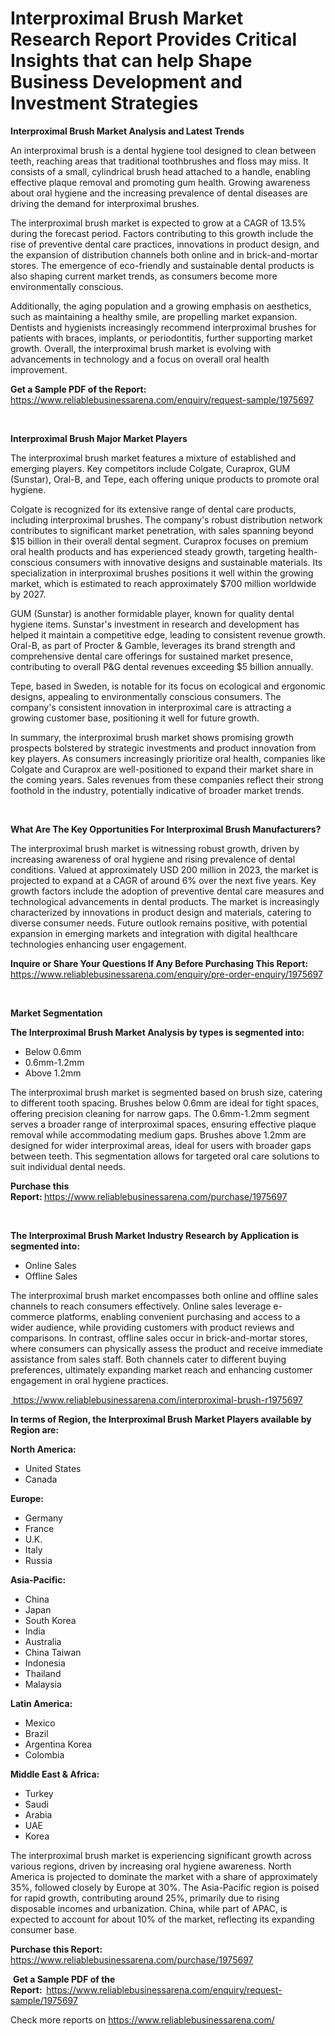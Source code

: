 <p><h1>Interproximal Brush Market Research Report Provides Critical Insights that can help Shape Business Development and Investment Strategies</h1></p><p><strong>Interproximal Brush Market Analysis and Latest Trends</strong></p>
<p><p>An interproximal brush is a dental hygiene tool designed to clean between teeth, reaching areas that traditional toothbrushes and floss may miss. It consists of a small, cylindrical brush head attached to a handle, enabling effective plaque removal and promoting gum health. Growing awareness about oral hygiene and the increasing prevalence of dental diseases are driving the demand for interproximal brushes.</p><p>The interproximal brush market is expected to grow at a CAGR of 13.5% during the forecast period. Factors contributing to this growth include the rise of preventive dental care practices, innovations in product design, and the expansion of distribution channels both online and in brick-and-mortar stores. The emergence of eco-friendly and sustainable dental products is also shaping current market trends, as consumers become more environmentally conscious.</p><p>Additionally, the aging population and a growing emphasis on aesthetics, such as maintaining a healthy smile, are propelling market expansion. Dentists and hygienists increasingly recommend interproximal brushes for patients with braces, implants, or periodontitis, further supporting market growth. Overall, the interproximal brush market is evolving with advancements in technology and a focus on overall oral health improvement.</p></p>
<p><strong>Get a Sample PDF of the Report:&nbsp;</strong> <a href="https://www.reliablebusinessarena.com/enquiry/request-sample/1975697?utm_campaign=3062&utm_medium=2&utm_source=Github&utm_content=ia&utm_term=05042025&utm_id=interproximal-brush">https://www.reliablebusinessarena.com/enquiry/request-sample/1975697</a></p>
<p>&nbsp;</p>
<p><strong>Interproximal Brush Major Market Players</strong></p>
<p><p>The interproximal brush market features a mixture of established and emerging players. Key competitors include Colgate, Curaprox, GUM (Sunstar), Oral-B, and Tepe, each offering unique products to promote oral hygiene.</p><p>Colgate is recognized for its extensive range of dental care products, including interproximal brushes. The company's robust distribution network contributes to significant market penetration, with sales spanning beyond $15 billion in their overall dental segment. Curaprox focuses on premium oral health products and has experienced steady growth, targeting health-conscious consumers with innovative designs and sustainable materials. Its specialization in interproximal brushes positions it well within the growing market, which is estimated to reach approximately $700 million worldwide by 2027.</p><p>GUM (Sunstar) is another formidable player, known for quality dental hygiene items. Sunstar's investment in research and development has helped it maintain a competitive edge, leading to consistent revenue growth. Oral-B, as part of Procter & Gamble, leverages its brand strength and comprehensive dental care offerings for sustained market presence, contributing to overall P&G dental revenues exceeding $5 billion annually.</p><p>Tepe, based in Sweden, is notable for its focus on ecological and ergonomic designs, appealing to environmentally conscious consumers. The company's consistent innovation in interproximal care is attracting a growing customer base, positioning it well for future growth.</p><p>In summary, the interproximal brush market shows promising growth prospects bolstered by strategic investments and product innovation from key players. As consumers increasingly prioritize oral health, companies like Colgate and Curaprox are well-positioned to expand their market share in the coming years. Sales revenues from these companies reflect their strong foothold in the industry, potentially indicative of broader market trends.</p></p>
<p>&nbsp;</p>
<p><strong>What Are The Key Opportunities For Interproximal Brush Manufacturers?</strong></p>
<p><p>The interproximal brush market is witnessing robust growth, driven by increasing awareness of oral hygiene and rising prevalence of dental conditions. Valued at approximately USD 200 million in 2023, the market is projected to expand at a CAGR of around 6% over the next five years. Key growth factors include the adoption of preventive dental care measures and technological advancements in dental products. The market is increasingly characterized by innovations in product design and materials, catering to diverse consumer needs. Future outlook remains positive, with potential expansion in emerging markets and integration with digital healthcare technologies enhancing user engagement.</p></p>
<p><strong>Inquire or Share Your Questions If Any Before Purchasing This Report:</strong> <a href="https://www.reliablebusinessarena.com/enquiry/pre-order-enquiry/1975697?utm_campaign=3062&utm_medium=2&utm_source=Github&utm_content=ia&utm_term=05042025&utm_id=interproximal-brush">https://www.reliablebusinessarena.com/enquiry/pre-order-enquiry/1975697</a></p>
<p>&nbsp;</p>
<p><strong>Market Segmentation</strong></p>
<p><strong>The Interproximal Brush Market Analysis by types is segmented into:</strong></p>
<p><ul><li>Below 0.6mm</li><li>0.6mm-1.2mm</li><li>Above 1.2mm</li></ul></p>
<p><p>The interproximal brush market is segmented based on brush size, catering to different tooth spacing. Brushes below 0.6mm are ideal for tight spaces, offering precision cleaning for narrow gaps. The 0.6mm-1.2mm segment serves a broader range of interproximal spaces, ensuring effective plaque removal while accommodating medium gaps. Brushes above 1.2mm are designed for wider interproximal areas, ideal for users with broader gaps between teeth. This segmentation allows for targeted oral care solutions to suit individual dental needs.</p></p>
<p><strong>Purchase this Report:&nbsp;</strong><a href="https://www.reliablebusinessarena.com/purchase/1975697?utm_campaign=3062&utm_medium=2&utm_source=Github&utm_content=ia&utm_term=05042025&utm_id=interproximal-brush">https://www.reliablebusinessarena.com/purchase/1975697</a></p>
<p>&nbsp;</p>
<p><strong>The Interproximal Brush Market Industry Research by Application is segmented into:</strong></p>
<p><ul><li>Online Sales</li><li>Offline Sales</li></ul></p>
<p><p>The interproximal brush market encompasses both online and offline sales channels to reach consumers effectively. Online sales leverage e-commerce platforms, enabling convenient purchasing and access to a wider audience, while providing customers with product reviews and comparisons. In contrast, offline sales occur in brick-and-mortar stores, where consumers can physically assess the product and receive immediate assistance from sales staff. Both channels cater to different buying preferences, ultimately expanding market reach and enhancing customer engagement in oral hygiene practices.</p></p>
<p><a href="https://www.reliablebusinessarena.com/interproximal-brush-r1975697?utm_campaign=3062&utm_medium=2&utm_source=Github&utm_content=ia&utm_term=05042025&utm_id=interproximal-brush">&nbsp;https://www.reliablebusinessarena.com/interproximal-brush-r1975697</a></p>
<p><strong>In terms of Region, the Interproximal Brush Market Players available by Region are:</strong></p>
<p>
    <p> <strong> North America: </strong>
        <ul>
            <li>United States</li>
            <li>Canada</li>
        </ul>
        </p> 
    <p> <strong> Europe: </strong>
        <ul>
            <li>Germany</li>
            <li>France</li>
            <li>U.K.</li>
            <li>Italy</li>
            <li>Russia</li>
        </ul>
        </p> 
    <p> <strong> Asia-Pacific: </strong>
        <ul>
            <li>China</li>
            <li>Japan</li>
            <li>South Korea</li>
            <li>India</li>
            <li>Australia</li>
            <li>China Taiwan</li>
            <li>Indonesia</li>
            <li>Thailand</li>
            <li>Malaysia</li>
        </ul>
        </p> 
    <p> <strong> Latin America: </strong>
        <ul>
            <li>Mexico</li>
            <li>Brazil</li>
            <li>Argentina Korea</li>
            <li>Colombia</li>
        </ul>
        </p> 
    <p> <strong> Middle East & Africa: </strong>
        <ul>
            <li>Turkey</li>
            <li>Saudi</li>
            <li>Arabia</li>
            <li>UAE</li>
            <li>Korea</li>
        </ul>
    </p>
    </p>
<p><p>The interproximal brush market is experiencing significant growth across various regions, driven by increasing oral hygiene awareness. North America is projected to dominate the market with a share of approximately 35%, followed closely by Europe at 30%. The Asia-Pacific region is poised for rapid growth, contributing around 25%, primarily due to rising disposable incomes and urbanization. China, while part of APAC, is expected to account for about 10% of the market, reflecting its expanding consumer base.</p></p>
<p><strong>Purchase this Report: </strong><a href="https://www.reliablebusinessarena.com/purchase/1975697?utm_campaign=3062&utm_medium=2&utm_source=Github&utm_content=ia&utm_term=05042025&utm_id=interproximal-brush">https://www.reliablebusinessarena.com/purchase/1975697</a></p>
<p>&nbsp;<strong>Get a Sample PDF of the Report:&nbsp;&nbsp;</strong><a href="https://www.reliablebusinessarena.com/enquiry/request-sample/1975697?utm_campaign=3062&utm_medium=2&utm_source=Github&utm_content=ia&utm_term=05042025&utm_id=interproximal-brush">https://www.reliablebusinessarena.com/enquiry/request-sample/1975697</a></p>
<p><strong></strong></p>
<p>Check more reports on <a href="https://www.reliablebusinessarena.com/?utm_campaign=3062&utm_medium=2&utm_source=Github&utm_content=ia&utm_term=05042025&utm_id=interproximal-brush">https://www.reliablebusinessarena.com/</a></p>